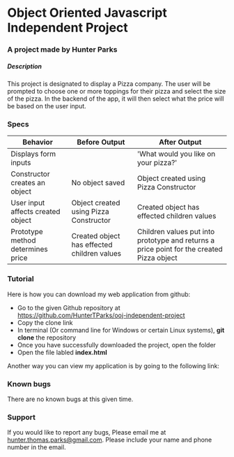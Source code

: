 # Object Oriented Javascript Independent Project

### A project made by **Hunter Parks**

##### Description

This project is designated to display a Pizza company. The user will be prompted to choose one or more toppings for their pizza and select the size of the pizza. In the backend of the app, it will then select what the price will be based on the user input.

### Specs

| Behavior | Before Output | After Output |
| -------- | ------------  | -------------|
| Displays form inputs |       | 'What would you like on your pizza?'|
| Constructor creates an object | No object saved | Object created using Pizza Constructor |
| User input affects created object | Object created using Pizza Constructor | Created object has effected children values |
| Prototype method determines price | Created object has effected children values | Children values put into prototype and returns a price point for the created Pizza object |

### Tutorial

Here is how you can download my web application from github:
* Go to the given Github repository at https://github.com/HunterTParks/ooj-independent-project
* Copy the clone link
* In terminal (Or command line for Windows or certain Linux systems), **git clone** the repository
* Once you have successfully downloaded the project, open the folder
* Open the file labled **index.html**

Another way you can view my application is by going to the following link:



### Known bugs

There are no known bugs at this given time.

### Support

If you would like to report any bugs, Please email me at hunter.thomas.parks@gmail.com. Please include your name and phone number in the email.
